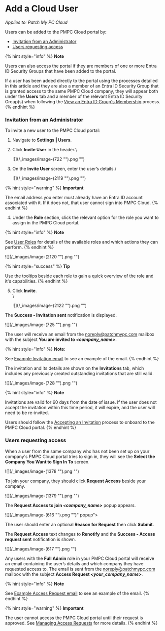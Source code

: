 # Add a Cloud User

_Applies to: Patch My PC Cloud_

Users can be added to the PMPC Cloud portal by:

* [Invitation from an Administrator](add-a-cloud-user.md#invitation-from-an-administrator)
* [Users requesting access](add-a-cloud-user.md#users-requesting-access)

{% hint style="info" %}
**Note**

Users can also access the portal if they are members of one or more Entra ID Security Groups that have been added to the portal.

If a user has been added directly to the portal using the processes detailed in this article and they are also a member of an Entra ID Security Group that is granted access to the same PMPC Cloud company, they will appear both under the **Users** tab and a member of the relevant Entra ID Security Group(s) when following the [View an Entra ID Group's Membership](using-entra-id-security-groups-in-cloud/view-an-entra-id-groups-membership-in-cloud.md) process.
{% endhint %}

### Invitation from an Administrator

To invite a new user to the PMPC Cloud portal:

1. Navigate to **Settings | Users**.
2.  Click **Invite User** in the header.\


    ![](/_images/image-(722 "").png "")
3.  On the **Invite User** screen, enter the user’s details.\


    ![](/_images/image-(2119 "").png "")

{% hint style="warning" %}
**Important**

The email address you enter must already have an Entra ID account associated with it. If it does not, that user cannot sign into PMPC Cloud.
{% endhint %}

4. Under the **Role** section, click the relevant option for the role you want to assign in the PMPC Cloud portal.

{% hint style="info" %}
**Note**

See [User Roles](cloud-user-roles-reference.md) for details of the available roles and which actions they can perform.
{% endhint %}

![](/_images/image-(2120 "").png "")

{% hint style="success" %}
**Tip**

Use the tooltips beside each role to gain a quick overview of the role and it's capabilities.
{% endhint %}

5.  Click **Invite**.\
    \


    ![](/_images/image-(2122 "").png "")

The **Success - Invitation sent** notification is displayed.

![](/_images/image-(725 "").png "")

The user will receive an email from the [noreply@patchmypc.com](mailto:noreply@patchmypc.com) mailbox with the subject **You are invited to&#x20;**_**\<company\_name>**_.

{% hint style="info" %}
**Note:**

See [Example Invitation email](../../cloud-reference/cloud-email-reference/example-cloud-invitation-email.md) to see an example of the email.
{% endhint %}

The invitation and its details are shown on the **Invitations** tab, which includes any previously created outstanding invitations that are still valid.

![](/_images/image-(728 "").png "")

{% hint style="info" %}
**Note**

Invitations are valid for 60 days from the date of issue. If the user does not accept the invitation within this time period, it will expire, and the user will need to be re-invited.

Users should follow the [Accepting an Invitation](manage-cloud-invitations/accept-a-cloud-invitation.md) process to onboard to the PMPC Cloud portal.
{% endhint %}

### Users requesting access

When a user from the same company who has not been set up on your company's PMPC Cloud portal tries to sign in, they will see the **Select the Company You Want to Sign In To** screen.

![](/_images/image-(1378 "").png "")

To join your company, they should click **Request Access** beside your company.

![](/_images/image-(1379 "").png "")

The **Request Access to join&#x20;**_**\<company\_name>**_ popup appears.

![](/_images/image-(616 "").png "")&#x22; popup">

The user should enter an optional **Reason for Request** then click **Submit**.&#x20;

The **Request Access** text changes to **Renotify** and the **Success - Access request sent** notification is shown.

![](/_images/image-(617 "").png "")

Any users with the **Full Admin** role in your PMPC Cloud portal will receive an email containing the user’s details and which company they have requested access to. The email is sent from the [noreply@patchmypc.com](mailto:noreply@patchmypc.com) mailbox with the subject **Access Request&#x20;**_**\<your\_company\_name>**_.

{% hint style="info" %}
**Note**

See [Example Access Request email](../../cloud-reference/cloud-email-reference/example-cloud-access-request-email.md) to see an example of the email.
{% endhint %}

{% hint style="warning" %}
**Important**

The user cannot access the PMPC Cloud portal until their request is approved. See [Managing Access Requests](manage-cloud-access-requests/) for more details.
{% endhint %}
